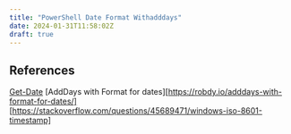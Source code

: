 ```yaml
---
title: "PowerShell Date Format Withadddays"
date: 2024-01-31T11:58:02Z
draft: true
---
```





## References

[Get-Date](https://learn.microsoft.com/en-us/powershell/module/microsoft.powershell.utility/get-date?view=powershell-7.4??wt.mc_id=MVP_308367)
[AddDays with Format for dates][https://robdy.io/adddays-with-format-for-dates/]
[https://stackoverflow.com/questions/45689471/windows-iso-8601-timestamp]